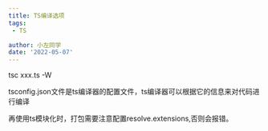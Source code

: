 ```yaml
---
title: TS编译选项
tags:
 - TS

author: 小左同学
date: '2022-05-07'
---
```




<!-- 监视对应的文件并自动编译 -->
tsc xxx.ts -W


tsconfig.json文件是ts编译器的配置文件，ts编译器可以根据它的信息来对代码进行编译


再使用ts模块化时，打包需要注意配置resolve.extensions,否则会报错。
